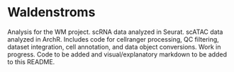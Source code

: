 # Waldenstroms
Analysis for the WM project. scRNA data analyzed in Seurat. scATAC data analyzed in ArchR. Includes code for cellranger processing, QC filtering, dataset integration, cell annotation, and data object conversions. Work in progress. Code to be added and visual/explanatory markdown to be added to this README.
